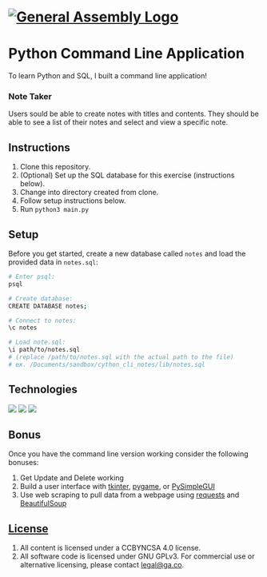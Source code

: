 # [![General Assembly Logo](https://camo.githubusercontent.com/1a91b05b8f4d44b5bbfb83abac2b0996d8e26c92/687474703a2f2f692e696d6775722e636f6d2f6b6538555354712e706e67)](https://generalassemb.ly/education/web-development-immersive)

# Python Command Line Application

To learn Python and SQL, I built a command line application!

### Note Taker

Users sould be able to create notes with titles and contents. They should be
able to see a list of their notes and select and view a specific note.

## Instructions

1.  Clone this repository.
1.  (Optional) Set up the SQL database for this exercise (instructions below).
1.  Change into directory created from clone.
1.  Follow setup instructions below.
1.  Run `python3 main.py`

## Setup

Before you get started, create a new database called `notes` and load the
provided data in `notes.sql`:

```sh
# Enter psql:
psql

# Create database:
CREATE DATABASE notes;

# Connect to notes:
\c notes

# Load note.sql:
\i path/to/notes.sql
# (replace /path/to/notes.sql with the actual path to the file)
# ex. /Documents/sandbox/cython_cli_notes/lib/notes.sql
```

## Technologies

<img src="https://img.shields.io/badge/Python-FFD43B?style=for-the-badge&logo=python&logoColor=blue" /> <img src="https://img.shields.io/badge/PostgreSQL-316192?style=for-the-badge&logo=postgresql&logoColor=white" /> <img src="https://img.shields.io/badge/GIT-E44C30?style=for-the-badge&logo=git&logoColor=white"/>

## Bonus

Once you have the command line version working consider the following bonuses:

1. Get Update and Delete working
1. Build a user interface with [tkinter](https://docs.python.org/3/library/tk.html), [pygame](https://www.pygame.org/), or [PySimpleGUI](https://pysimplegui.readthedocs.io/en/latest/)
1. Use web scraping to pull data from a webpage using [requests](https://2.python-requests.org/en/master/) and [BeautifulSoup](https://www.crummy.com/software/BeautifulSoup/bs4/doc/)

## [License](LICENSE)

1.  All content is licensed under a CC­BY­NC­SA 4.0 license.
1.  All software code is licensed under GNU GPLv3. For commercial use or
    alternative licensing, please contact legal@ga.co.
